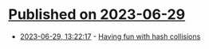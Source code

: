 # [Published on 2023-06-29](index.md)

* [2023-06-29, 13:22:17](https://lobste.rs/s/bbh4he/having_fun_with_hash_collisions) - [Having fun with hash collisions](https://indy.codes/having-fun-with-hash-collisions)
